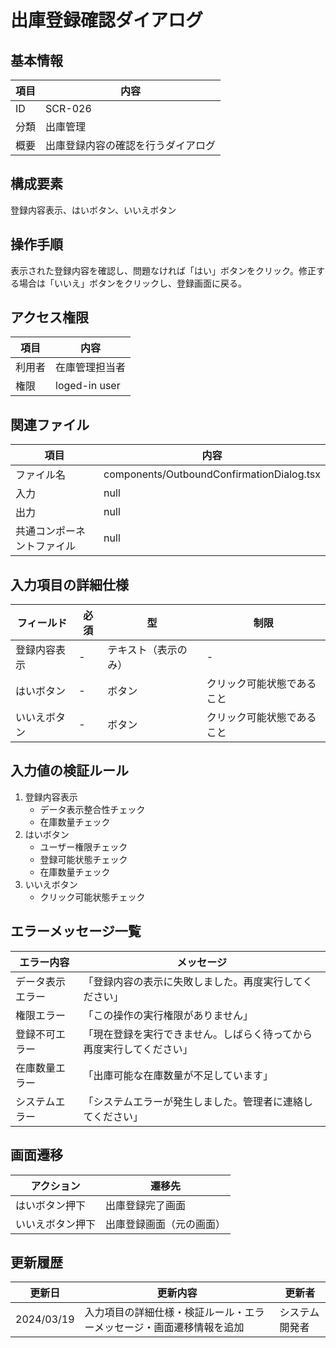 # 出庫登録確認ダイアログ

## 基本情報
| 項目 | 内容 |
|------|------|
| ID | SCR-026 |
| 分類 | 出庫管理 |
| 概要 | 出庫登録内容の確認を行うダイアログ |

## 構成要素
登録内容表示、はいボタン、いいえボタン

## 操作手順
表示された登録内容を確認し、問題なければ「はい」ボタンをクリック。修正する場合は「いいえ」ボタンをクリックし、登録画面に戻る。

## アクセス権限
| 項目 | 内容 |
|------|------|
| 利用者 | 在庫管理担当者 |
| 権限 | loged-in user |

## 関連ファイル
| 項目 | 内容 |
|------|------|
| ファイル名 | components/OutboundConfirmationDialog.tsx |
| 入力 | null |
| 出力 | null |
| 共通コンポーネントファイル | null |

## 入力項目の詳細仕様
| フィールド | 必須 | 型 | 制限 |
|------------|------|-----|------|
| 登録内容表示 | - | テキスト（表示のみ） | - |
| はいボタン | - | ボタン | クリック可能状態であること |
| いいえボタン | - | ボタン | クリック可能状態であること |

## 入力値の検証ルール
1. 登録内容表示
   - データ表示整合性チェック
   - 在庫数量チェック
2. はいボタン
   - ユーザー権限チェック
   - 登録可能状態チェック
   - 在庫数量チェック
3. いいえボタン
   - クリック可能状態チェック

## エラーメッセージ一覧
| エラー内容 | メッセージ |
|------------|------------|
| データ表示エラー | 「登録内容の表示に失敗しました。再度実行してください」 |
| 権限エラー | 「この操作の実行権限がありません」 |
| 登録不可エラー | 「現在登録を実行できません。しばらく待ってから再度実行してください」 |
| 在庫数量エラー | 「出庫可能な在庫数量が不足しています」 |
| システムエラー | 「システムエラーが発生しました。管理者に連絡してください」 |

## 画面遷移
| アクション | 遷移先 |
|------------|--------|
| はいボタン押下 | 出庫登録完了画面 |
| いいえボタン押下 | 出庫登録画面（元の画面） |

## 更新履歴
| 更新日 | 更新内容 | 更新者 |
|--------|----------|--------|
| 2024/03/19 | 入力項目の詳細仕様・検証ルール・エラーメッセージ・画面遷移情報を追加 | システム開発者 |
